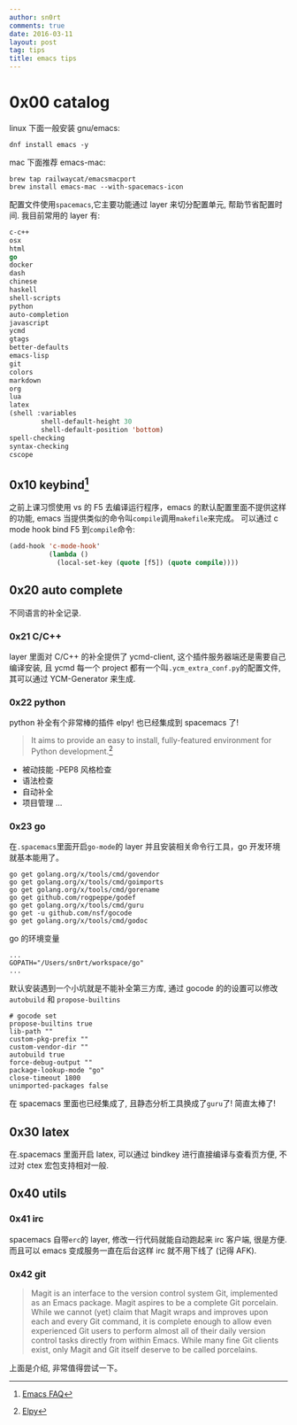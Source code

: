 ```yaml
---
author: sn0rt
comments: true
date: 2016-03-11
layout: post
tag: tips
title: emacs tips
---
```

# 0x00 catalog

linux 下面一般安装 gnu/emacs:

```shell
dnf install emacs -y
```

mac 下面推荐 emacs-mac:

```shell
brew tap railwaycat/emacsmacport
brew install emacs-mac --with-spacemacs-icon
```

配置文件使用`spacemacs`,它主要功能通过 layer 来切分配置单元, 帮助节省配置时间.
我目前常用的 layer 有:

```lisp
c-c++
osx
html
go
docker
dash
chinese
haskell
shell-scripts
python
auto-completion
javascript
ycmd
gtags
better-defaults
emacs-lisp
git
colors
markdown
org
lua
latex
(shell :variables
        shell-default-height 30
        shell-default-position 'bottom)
spell-checking
syntax-checking
cscope
```

## 0x10 keybind[^faq]

之前上课习惯使用 vs 的 F5 去编译运行程序，emacs 的默认配置里面不提供这样的功能, emacs 当提供类似的命令叫`compile`调用`makefile`来完成。
可以通过 c mode hook bind F5 到`compile`命令:

```lisp
(add-hook 'c-mode-hook'
          (lambda ()
            (local-set-key (quote [f5]) (quote compile))))
```

## 0x20 auto complete

不同语言的补全记录.

### 0x21 C/C++

layer 里面对 C/C++ 的补全提供了 ycmd-client, 这个插件服务器端还是需要自己编译安装, 且 ycmd 每一个 project 都有一个叫`.ycm_extra_conf.py`的配置文件, 其可以通过 YCM-Generator 来生成.

### 0x22 python

python 补全有个非常棒的插件 elpy! 也已经集成到 spacemacs 了!

>It aims to provide an easy to install, fully-featured environment for Python development.[^elpy]

* 被动技能 -PEP8 风格检查
* 语法检查
* 自动补全
* 项目管理
...

### 0x23 go

在`.spacemacs`里面开启`go-mode`的 layer 并且安装相关命令行工具，go 开发环境就基本能用了。

```shell
go get golang.org/x/tools/cmd/govendor
go get golang.org/x/tools/cmd/goimports
go get golang.org/x/tools/cmd/gorename
go get github.com/rogpeppe/godef
go get golang.org/x/tools/cmd/guru
go get -u github.com/nsf/gocode
go get golang.org/x/tools/cmd/godoc
```

go 的环境变量

```shell
...
GOPATH="/Users/sn0rt/workspace/go"
...
```

默认安装遇到一个小坑就是不能补全第三方库, 通过 gocode 的的设置可以修改`autobuild` 和 `propose-builtins`

```shell
# gocode set
propose-builtins true
lib-path ""
custom-pkg-prefix ""
custom-vendor-dir ""
autobuild true
force-debug-output ""
package-lookup-mode "go"
close-timeout 1800
unimported-packages false
```

在 spacemacs 里面也已经集成了, 且静态分析工具换成了`guru`了! 简直太棒了!

## 0x30 latex

在.spacemacs 里面开启 latex, 可以通过 bindkey 进行直接编译与查看页方便, 不过对 ctex 宏包支持相对一般.

## 0x40 utils

### 0x41 irc

spacemacs 自带`erc`的 layer, 修改一行代码就能自动跑起来 irc 客户端, 很是方便. 而且可以 emacs 变成服务一直在后台这样 irc 就不用下线了 (记得 AFK).

### 0x42 git

>Magit is an interface to the version control system Git, implemented as an Emacs package. Magit aspires to be a complete Git porcelain. While we cannot (yet) claim that Magit wraps and improves upon each and every Git command, it is complete enough to allow even experienced Git users to perform almost all of their daily version control tasks directly from within Emacs. While many fine Git clients exist, only Magit and Git itself deserve to be called porcelains.

上面是介绍, 非常值得尝试一下。

[^faq]: [Emacs FAQ](https://www.gnu.org/software/emacs/manual/html_node/efaq/Binding-keys-to-commands.html)
[^elpy]: [Elpy](http://elpy.readthedocs.io/en/latest/concepts.html)
